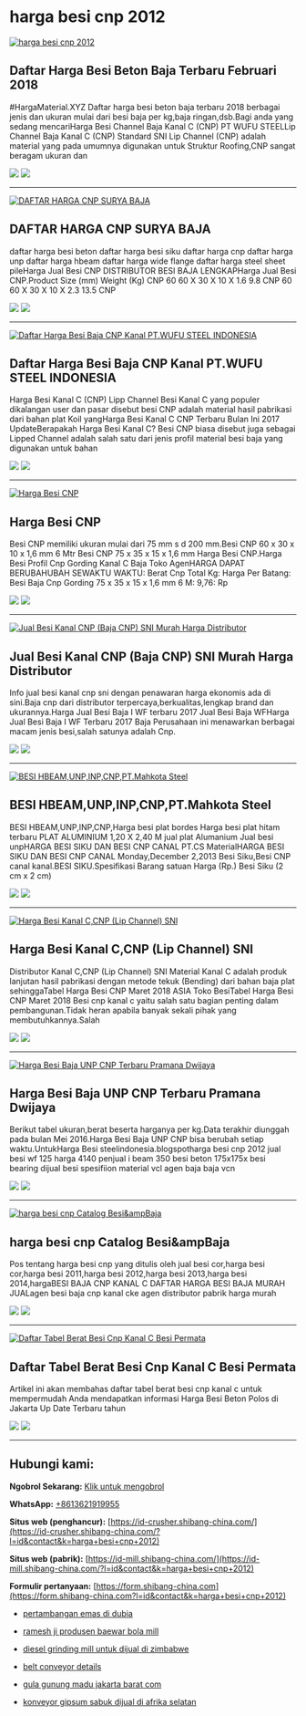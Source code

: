 # harga besi cnp 2012

<a href="https://swt.shibang-china.com/?l=id&img&k=harga+besi+cnp+2012" target="_blank">![harga besi cnp 2012](http://static.shibang-china.com/all-800x300/630.jpg)</a>

## Daftar Harga Besi Beton Baja Terbaru Februari 2018
#HargaMaterial.XYZ Daftar harga besi beton baja terbaru 2018 berbagai jenis dan ukuran mulai dari besi baja per kg,baja ringan,dsb.Bagi anda yang sedang mencariHarga Besi Channel Baja Kanal C (CNP) PT WUFU STEELLip Channel Baja Kanal C (CNP) Standard SNI Lip Channel (CNP) adalah material yang pada umumnya digunakan untuk Struktur Roofing,CNP sangat beragam ukuran dan


<a href="https://whatsapp.shibangsoft.com/WhatsApp.php" target="_blank" title="WhatsApp">![](http://static.shibang-china.com/icon/whatsapp.png)</a> <a href="https://swt.shibang-china.com/?l=id&icon&k=harga+besi+cnp+2012" target="_blank">![](http://static.shibang-china.com/icon/chat-id.png)</a>

---

<a href="https://swt.shibang-china.com/?l=id&img&k=harga+besi+cnp+2012" target="_blank">![DAFTAR HARGA CNP SURYA BAJA](http://static.shibang-china.com/all-800x300/874.jpg)</a>

## DAFTAR HARGA CNP SURYA BAJA
daftar harga besi beton daftar harga besi siku daftar harga cnp daftar harga unp daftar harga hbeam daftar harga wide flange daftar harga steel sheet pileHarga Jual Besi CNP DISTRIBUTOR BESI BAJA LENGKAPHarga Jual Besi CNP.Product Size (mm) Weight (Kg) CNP 60 60 X 30 X 10 X 1.6 9.8 CNP 60 60 X 30 X 10 X 2.3 13.5 CNP


<a href="https://whatsapp.shibangsoft.com/WhatsApp.php" target="_blank" title="WhatsApp">![](http://static.shibang-china.com/icon/whatsapp.png)</a> <a href="https://swt.shibang-china.com/?l=id&icon&k=harga+besi+cnp+2012" target="_blank">![](http://static.shibang-china.com/icon/chat-id.png)</a>

---

<a href="https://swt.shibang-china.com/?l=id&img&k=harga+besi+cnp+2012" target="_blank">![Daftar Harga Besi Baja CNP Kanal PT.WUFU STEEL INDONESIA](http://static.shibang-china.com/all-800x300/1058.jpg)</a>

## Daftar Harga Besi Baja CNP Kanal PT.WUFU STEEL INDONESIA
Harga Besi Kanal C (CNP) Lipp Channel Besi Kanal C yang populer dikalangan user dan pasar disebut besi CNP adalah material hasil pabrikasi dari bahan plat Koil yangHarga Besi Kanal C CNP Terbaru Bulan Ini 2017 UpdateBerapakah Harga Besi Kanal C? Besi CNP biasa disebut juga sebagai Lipped Channel adalah salah satu dari jenis profil material besi baja yang digunakan untuk bahan


<a href="https://whatsapp.shibangsoft.com/WhatsApp.php" target="_blank" title="WhatsApp">![](http://static.shibang-china.com/icon/whatsapp.png)</a> <a href="https://swt.shibang-china.com/?l=id&icon&k=harga+besi+cnp+2012" target="_blank">![](http://static.shibang-china.com/icon/chat-id.png)</a>

---

<a href="https://swt.shibang-china.com/?l=id&img&k=harga+besi+cnp+2012" target="_blank">![Harga Besi CNP](http://static.shibang-china.com/all-800x300/1460.jpg)</a>

## Harga Besi CNP
Besi CNP memiliki ukuran mulai dari 75 mm s d 200 mm.Besi CNP 60 x 30 x 10 x 1,6 mm 6 Mtr Besi CNP 75 x 35 x 15 x 1,6 mm Harga Besi CNP.Harga Besi Profil Cnp Gording Kanal C Baja Toko AgenHARGA DAPAT BERUBAHUBAH SEWAKTU WAKTU: Berat Cnp Total Kg: Harga Per Batang: Besi Baja Cnp Gording 75 x 35 x 15 x 1,6 mm 6 M: 9,76: Rp


<a href="https://whatsapp.shibangsoft.com/WhatsApp.php" target="_blank" title="WhatsApp">![](http://static.shibang-china.com/icon/whatsapp.png)</a> <a href="https://swt.shibang-china.com/?l=id&icon&k=harga+besi+cnp+2012" target="_blank">![](http://static.shibang-china.com/icon/chat-id.png)</a>

---

<a href="https://swt.shibang-china.com/?l=id&img&k=harga+besi+cnp+2012" target="_blank">![Jual Besi Kanal CNP (Baja CNP) SNI Murah Harga Distributor](http://static.shibang-china.com/all-800x300/121.jpg)</a>

## Jual Besi Kanal CNP (Baja CNP) SNI Murah Harga Distributor
Info jual besi kanal cnp sni dengan penawaran harga ekonomis ada di sini.Baja cnp dari distributor terpercaya,berkualitas,lengkap brand dan ukurannya.Harga Jual Besi Baja I WF terbaru 2017 Jual Besi Baja WFHarga Jual Besi Baja I WF Terbaru 2017 Baja Perusahaan ini menawarkan berbagai macam jenis besi,salah satunya adalah Cnp.


<a href="https://whatsapp.shibangsoft.com/WhatsApp.php" target="_blank" title="WhatsApp">![](http://static.shibang-china.com/icon/whatsapp.png)</a> <a href="https://swt.shibang-china.com/?l=id&icon&k=harga+besi+cnp+2012" target="_blank">![](http://static.shibang-china.com/icon/chat-id.png)</a>

---

<a href="https://swt.shibang-china.com/?l=id&img&k=harga+besi+cnp+2012" target="_blank">![BESI HBEAM,UNP,INP,CNP,PT.Mahkota Steel](http://static.shibang-china.com/all-800x300/859.jpg)</a>

## BESI HBEAM,UNP,INP,CNP,PT.Mahkota Steel
BESI HBEAM,UNP,INP,CNP,Harga besi plat bordes Harga besi plat hitam terbaru PLAT ALUMINIUM 1,20 X 2,40 M jual plat Alumanium Jual besi unpHARGA BESI SIKU DAN BESI CNP CANAL PT.CS MaterialHARGA BESI SIKU DAN BESI CNP CANAL Monday,December 2,2013 Besi Siku,Besi CNP canal kanal.BESI SIKU.Spesifikasi Barang satuan Harga (Rp.) Besi Siku (2 cm x 2 cm)


<a href="https://whatsapp.shibangsoft.com/WhatsApp.php" target="_blank" title="WhatsApp">![](http://static.shibang-china.com/icon/whatsapp.png)</a> <a href="https://swt.shibang-china.com/?l=id&icon&k=harga+besi+cnp+2012" target="_blank">![](http://static.shibang-china.com/icon/chat-id.png)</a>

---

<a href="https://swt.shibang-china.com/?l=id&img&k=harga+besi+cnp+2012" target="_blank">![Harga Besi Kanal C,CNP (Lip Channel) SNI](http://static.shibang-china.com/all-800x300/986.jpg)</a>

## Harga Besi Kanal C,CNP (Lip Channel) SNI
Distributor Kanal C,CNP (Lip Channel) SNI Material Kanal C adalah produk lanjutan hasil pabrikasi dengan metode tekuk (Bending) dari bahan baja plat sehinggaTabel Harga Besi CNP Maret 2018 ASIA Toko BesiTabel Harga Besi CNP Maret 2018 Besi cnp kanal c yaitu salah satu bagian penting dalam pembangunan.Tidak heran apabila banyak sekali pihak yang membutuhkannya.Salah


<a href="https://whatsapp.shibangsoft.com/WhatsApp.php" target="_blank" title="WhatsApp">![](http://static.shibang-china.com/icon/whatsapp.png)</a> <a href="https://swt.shibang-china.com/?l=id&icon&k=harga+besi+cnp+2012" target="_blank">![](http://static.shibang-china.com/icon/chat-id.png)</a>

---

<a href="https://swt.shibang-china.com/?l=id&img&k=harga+besi+cnp+2012" target="_blank">![Harga Besi Baja UNP CNP Terbaru Pramana Dwijaya](http://static.shibang-china.com/all-800x300/753.jpg)</a>

## Harga Besi Baja UNP CNP Terbaru Pramana Dwijaya
Berikut tabel ukuran,berat beserta harganya per kg.Data terakhir diunggah pada bulan Mei 2016.Harga Besi Baja UNP CNP bisa berubah setiap waktu.UntukHarga Besi steelindonesia.blogspotharga besi cnp 2012 jual besi wf 125 harga 4140 penjual i beam 350 besi beton 175x175x besi bearing dijual besi spesifiion material vcl agen baja baja vcn


<a href="https://whatsapp.shibangsoft.com/WhatsApp.php" target="_blank" title="WhatsApp">![](http://static.shibang-china.com/icon/whatsapp.png)</a> <a href="https://swt.shibang-china.com/?l=id&icon&k=harga+besi+cnp+2012" target="_blank">![](http://static.shibang-china.com/icon/chat-id.png)</a>

---

<a href="https://swt.shibang-china.com/?l=id&img&k=harga+besi+cnp+2012" target="_blank">![harga besi cnp Catalog Besi&ampBaja](http://static.shibang-china.com/all-800x300/1415.jpg)</a>

## harga besi cnp Catalog Besi&ampBaja
Pos tentang harga besi cnp yang ditulis oleh jual besi cor,harga besi cor,harga besi 2011,harga besi 2012,harga besi 2013,harga besi 2014,hargaBESI BAJA CNP KANAL C DAFTAR HARGA BESI BAJA MURAH JUALagen besi baja cnp kanal cke agen distributor pabrik harga murah


<a href="https://whatsapp.shibangsoft.com/WhatsApp.php" target="_blank" title="WhatsApp">![](http://static.shibang-china.com/icon/whatsapp.png)</a> <a href="https://swt.shibang-china.com/?l=id&icon&k=harga+besi+cnp+2012" target="_blank">![](http://static.shibang-china.com/icon/chat-id.png)</a>

---

<a href="https://swt.shibang-china.com/?l=id&img&k=harga+besi+cnp+2012" target="_blank">![Daftar Tabel Berat Besi Cnp Kanal C Besi Permata](http://static.shibang-china.com/all-800x300/32.jpg)</a>

## Daftar Tabel Berat Besi Cnp Kanal C Besi Permata
Artikel ini akan membahas daftar tabel berat besi cnp kanal c untuk mempermudah Anda mendapatkan informasi Harga Besi Beton Polos di Jakarta Up Date Terbaru tahun

<a href="https://whatsapp.shibangsoft.com/WhatsApp.php" target="_blank" title="WhatsApp">![](http://static.shibang-china.com/icon/whatsapp.png)</a> <a href="https://swt.shibang-china.com/?l=id&icon&k=harga+besi+cnp+2012" target="_blank">![](http://static.shibang-china.com/icon/chat-id.png)</a>

---
## Hubungi kami:

**Ngobrol Sekarang:** [Klik untuk mengobrol](https://swt.shibang-china.com?l=id&contact&k=harga+besi+cnp+2012)

**WhatsApp:**  [+8613621919955](https://whatsapp.shibangsoft.com/WhatsApp.php)

**Situs web (penghancur):** [https://id-crusher.shibang-china.com/](https://id-crusher.shibang-china.com/?l=id&contact&k=harga+besi+cnp+2012)

**Situs web (pabrik):** [https://id-mill.shibang-china.com/](https://id-mill.shibang-china.com/?l=id&contact&k=harga+besi+cnp+2012)

**Formulir pertanyaan:** [https://form.shibang-china.com](https://form.shibang-china.com?l=id&contact&k=harga+besi+cnp+2012)

* [pertambangan emas di dubia](../32/pertambangan%20emas%20di%20dubia.md)

* [ramesh ji produsen baewar bola mill](../31/ramesh%20ji%20produsen%20baewar%20bola%20mill.md)

* [diesel grinding mill untuk dijual di zimbabwe](../39/diesel%20grinding%20mill%20untuk%20dijual%20di%20zimbabwe.md)

* [belt conveyor details](../34/belt%20conveyor%20details.md)

* [gula gunung madu jakarta barat com](../34/gula%20gunung%20madu%20jakarta%20barat%20com.md)

* [konveyor gipsum sabuk dijual di afrika selatan](../39/konveyor%20gipsum%20sabuk%20dijual%20di%20afrika%20selatan.md)